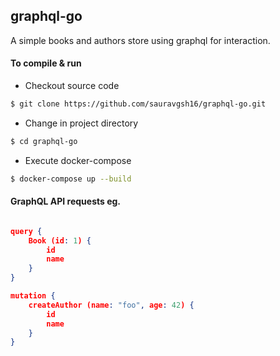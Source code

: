 ## graphql-go

A simple books and authors store using graphql for interaction.

#### To compile & run
* Checkout source code
```sh
$ git clone https://github.com/sauravgsh16/graphql-go.git
```

* Change in project directory
```sh
$ cd graphql-go
```

* Execute docker-compose
```sh
$ docker-compose up --build
```

#### GraphQL API requests eg.
```json

query {
    Book (id: 1) {
        id
        name
    }
}

```
```json
mutation {
    createAuthor (name: "foo", age: 42) {
        id
        name
    }
}

```



